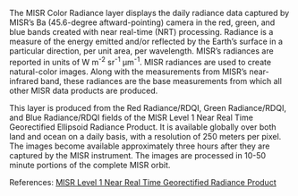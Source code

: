 The MISR Color Radiance layer displays the daily radiance data captured by MISR’s Ba (45.6-degree aftward-pointing) camera in the red, green, and blue bands created with near real-time (NRT) processing. Radiance is a measure of the energy emitted and/or reflected by the Earth’s surface in a particular direction, per unit area, per wavelength. MISR’s radiances are reported in units of W m<sup>-2</sup> sr<sup>-1</sup> µm<sup>-1</sup>. MISR radiances are used to create natural-color images. Along with the measurements from MISR’s near-infrared band, these radiances are the base measurements from which all other MISR data products are produced.

This layer is produced from the Red Radiance/RDQI, Green Radiance/RDQI, and Blue Radiance/RDQI fields of the MISR Level 1 Near Real Time Georectified Ellipsoid Radiance Product. It is available globally over both land and ocean on a daily basis, with a resolution of 250 meters per pixel. The images become available approximately three hours after they are captured by the MISR instrument. The images are processed in 10-50 minute portions of the complete MISR orbit.

References: [MISR Level 1 Near Real Time Georectified Radiance Product](https://eosweb.larc.nasa.gov/project/misr/l1_nrt_products)
